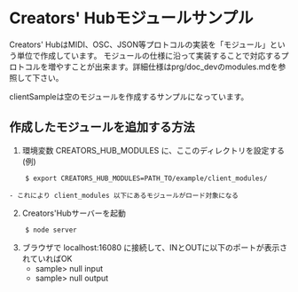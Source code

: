 # Creators' Hubモジュールサンプル

Creators' HubはMIDI、OSC、JSON等プロトコルの実装を「モジュール」という単位で作成しています。
モジュールの仕様に沿って実装することで対応するプロトコルを増やすことが出来ます。詳細仕様はprg/doc_devのmodules.mdを参照して下さい。

clientSampleは空のモジュールを作成するサンプルになっています。

## 作成したモジュールを追加する方法
1. 環境変数 CREATORS_HUB_MODULES に、ここのディレクトリを設定する
(例)
```
    $ export CREATORS_HUB_MODULES=PATH_TO/example/client_modules/
```
    - これにより client_modules 以下にあるモジュールがロード対象になる

2. Creators'Hubサーバーを起動
```
    $ node server
```

3. ブラウザで localhost:16080 に接続して、INとOUTに以下のポートが表示されていればOK
    - sample> null input
    - sample> null output
